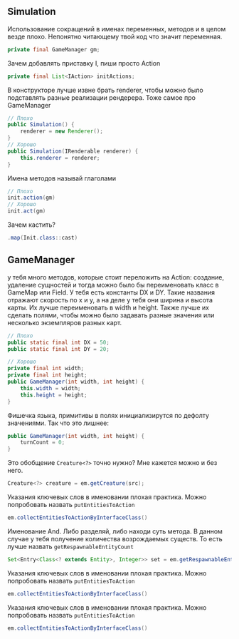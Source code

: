 ## Simulation
Использование сокращений в именах переменных, методов и в целом везде плохо. Непонятно читающему твой код что значит переменная. 
```java
private final GameManager gm;
```

Зачем добавлять приставку I, пиши просто Action
```java
private final List<IAction> initActions;
```
В конструкторе лучше извне брать renderer, чтобы можно было подставлять разные реализации рендерера. Тоже самое про GameManager
```java
// Плохо
public Simulation() {
    renderer = new Renderer();
}
// Хорошо
public Simulation(IRenderable renderer) {
    this.renderer = renderer;
}
```
Имена методов называй глаголами
```java
// Плохо
init.action(gm)
// Хорошо
init.act(gm)
```
Зачем кастить?
```java
.map(Init.class::cast)
```

## GameManager
у тебя много методов, которые стоит переложить на Action: создание, удаление сущностей и тогда можно было бы переименовать класс в GameMap или Field.
У тебя есть константы DX и DY. Такие названия отражают скорость по x и y, а на деле у тебя они ширина и высота карты. Их лучше переименовать в width и height. Также лучше их сделать полями, чтобы можно было задавать разные значения или несколько экземпляров разных карт.
```java
// Плохо
public static final int DX = 50;
public static final int DY = 20;

// Хорошо
private final int width;
private final int height;
public GameManager(int width, int height) {
    this.width = width;
    this.height = height;
}
```
Фишечка языка, примитивы в полях инициализирутся по дефолту значениями. Так что это лишнее:
```java
public GameManager(int width, int height) {
    turnCount = 0;
}
```
Это обобщение `Creature<?>` точно нужно? Мне кажется можно и без него.
```java
Creature<?> creature = em.getCreature(src);
```
Указания ключевых слов в именовании плохая практика. Можно попробовать назвать `putEntitiesToAction`
```java
em.collectEntitiesToActionByInterfaceClass()
```
Именование And. Либо разделяй, либо находи суть метода. В данном случае у тебя получение количества возрождаемых существ. То есть лучше назвать `getRespawnableEntityCount`
```java
Set<Entry<Class<? extends Entity>, Integer>> set = em.getRespawnableEntitiesAndCounts();
```
Указания ключевых слов в именовании плохая практика. Можно попробовать назвать `putEntitiesToAction`
```java
em.collectEntitiesToActionByInterfaceClass()
```
Указания ключевых слов в именовании плохая практика. Можно попробовать назвать `putEntitiesToAction`
```java
em.collectEntitiesToActionByInterfaceClass()
```
